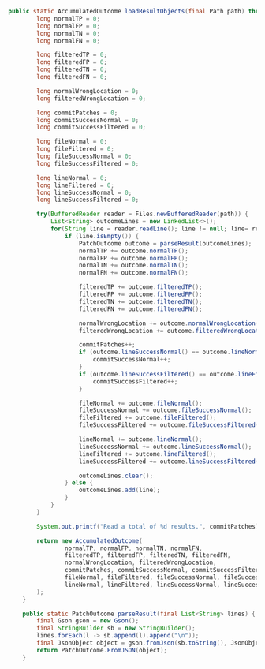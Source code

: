 ﻿```java
public static AccumulatedOutcome loadResultObjects(final Path path) throws IOException {
        long normalTP = 0;
        long normalFP = 0;
        long normalTN = 0;
        long normalFN = 0;

        long filteredTP = 0;
        long filteredFP = 0;
        long filteredTN = 0;
        long filteredFN = 0;

        long normalWrongLocation = 0;
        long filteredWrongLocation = 0;

        long commitPatches = 0;
        long commitSuccessNormal = 0;
        long commitSuccessFiltered = 0;

        long fileNormal = 0;
        long fileFiltered = 0;
        long fileSuccessNormal = 0;
        long fileSuccessFiltered = 0;

        long lineNormal = 0;
        long lineFiltered = 0;
        long lineSuccessNormal = 0;
        long lineSuccessFiltered = 0;

        try(BufferedReader reader = Files.newBufferedReader(path)) {
            List<String> outcomeLines = new LinkedList<>();
            for(String line = reader.readLine(); line != null; line= reader.readLine()) {
                if (line.isEmpty()) {
                    PatchOutcome outcome = parseResult(outcomeLines);
                    normalTP += outcome.normalTP();
                    normalFP += outcome.normalFP();
                    normalTN += outcome.normalTN();
                    normalFN += outcome.normalFN();

                    filteredTP += outcome.filteredTP();
                    filteredFP += outcome.filteredFP();
                    filteredTN += outcome.filteredTN();
                    filteredFN += outcome.filteredFN();

                    normalWrongLocation += outcome.normalWrongLocation();
                    filteredWrongLocation += outcome.filteredWrongLocation();

                    commitPatches++;
                    if (outcome.lineSuccessNormal() == outcome.lineNormal()) {
                        commitSuccessNormal++;
                    }
                    if (outcome.lineSuccessFiltered() == outcome.lineFiltered()) {
                        commitSuccessFiltered++;
                    }

                    fileNormal += outcome.fileNormal();
                    fileSuccessNormal += outcome.fileSuccessNormal();
                    fileFiltered += outcome.fileFiltered();
                    fileSuccessFiltered += outcome.fileSuccessFiltered();

                    lineNormal += outcome.lineNormal();
                    lineSuccessNormal += outcome.lineSuccessNormal();
                    lineFiltered += outcome.lineFiltered();
                    lineSuccessFiltered += outcome.lineSuccessFiltered();

                    outcomeLines.clear();
                } else {
                    outcomeLines.add(line);
                }
            }
        }

        System.out.printf("Read a total of %d results.", commitPatches);

        return new AccumulatedOutcome(
                normalTP, normalFP, normalTN, normalFN,
                filteredTP, filteredFP, filteredTN, filteredFN,
                normalWrongLocation, filteredWrongLocation,
                commitPatches, commitSuccessNormal, commitSuccessFiltered,
                fileNormal, fileFiltered, fileSuccessNormal, fileSuccessFiltered,
                lineNormal, lineFiltered, lineSuccessNormal, lineSuccessFiltered
        );
    }

    public static PatchOutcome parseResult(final List<String> lines) {
        final Gson gson = new Gson();
        final StringBuilder sb = new StringBuilder();
        lines.forEach(l -> sb.append(l).append("\n"));
        final JsonObject object = gson.fromJson(sb.toString(), JsonObject.class);
        return PatchOutcome.FromJSON(object);
    }
```